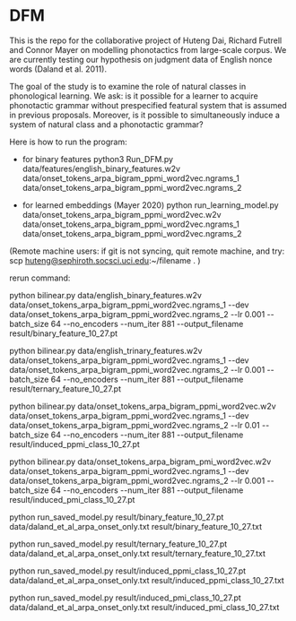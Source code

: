 # DFM

This is the repo for the collaborative project of Huteng Dai, Richard Futrell and Connor Mayer on modelling
phonotactics from large-scale corpus. We are currently testing our hypothesis on judgment data of English nonce words (Daland et al. 2011).

The goal of the study is to examine the role of natural classes in phonological learning. We ask: is it possible for a learner to acquire phonotactic grammar without prespecified featural system that is assumed in previous proposals. Moreover, is it possible to simultaneously induce a system of natural class and a phonotactic grammar?

Here is how to run the program:

- for binary features
python3 Run_DFM.py data/features/english_binary_features.w2v data/onset_tokens_arpa_bigram_ppmi_word2vec.ngrams_1 data/onset_tokens_arpa_bigram_ppmi_word2vec.ngrams_2

- for learned embeddings (Mayer 2020)
python run_learning_model.py data/onset_tokens_arpa_bigram_ppmi_word2vec.w2v data/onset_tokens_arpa_bigram_ppmi_word2vec.ngrams_1 data/onset_tokens_arpa_bigram_ppmi_word2vec.ngrams_2

(Remote machine users: if git is not syncing, quit remote machine, and try:
scp huteng@sephiroth.socsci.uci.edu:~/filename . 
)

rerun command:

<!-- binary feature -->
python bilinear.py data/english_binary_features.w2v data/onset_tokens_arpa_bigram_ppmi_word2vec.ngrams_1 --dev data/onset_tokens_arpa_bigram_ppmi_word2vec.ngrams_2 --lr 0.001 --batch_size 64 --no_encoders --num_iter 881 --output_filename result/binary_feature_10_27.pt

<!-- ternary feature -->
python bilinear.py data/english_trinary_features.w2v data/onset_tokens_arpa_bigram_ppmi_word2vec.ngrams_1 --dev data/onset_tokens_arpa_bigram_ppmi_word2vec.ngrams_2 --lr 0.001 --batch_size 64 --no_encoders --num_iter 881 --output_filename result/ternary_feature_10_27.pt

python bilinear.py data/onset_tokens_arpa_bigram_ppmi_word2vec.w2v data/onset_tokens_arpa_bigram_ppmi_word2vec.ngrams_1 --dev data/onset_tokens_arpa_bigram_ppmi_word2vec.ngrams_2 --lr 0.01 --batch_size 64 --no_encoders --num_iter 881 --output_filename result/induced_ppmi_class_10_27.pt

python bilinear.py data/onset_tokens_arpa_bigram_pmi_word2vec.w2v data/onset_tokens_arpa_bigram_ppmi_word2vec.ngrams_1 --dev data/onset_tokens_arpa_bigram_ppmi_word2vec.ngrams_2 --lr 0.001 --batch_size 64 --no_encoders --num_iter 881 --output_filename result/induced_pmi_class_10_27.pt


<!-- Run saved models -->

python run_saved_model.py result/binary_feature_10_27.pt data/daland_et_al_arpa_onset_only.txt result/binary_feature_10_27.txt

python run_saved_model.py result/ternary_feature_10_27.pt data/daland_et_al_arpa_onset_only.txt result/ternary_feature_10_27.txt

python run_saved_model.py result/induced_ppmi_class_10_27.pt data/daland_et_al_arpa_onset_only.txt result/induced_ppmi_class_10_27.txt

python run_saved_model.py result/induced_pmi_class_10_27.pt data/daland_et_al_arpa_onset_only.txt result/induced_pmi_class_10_27.txt